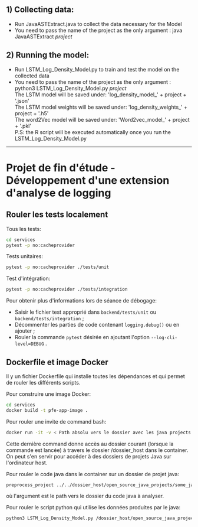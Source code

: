 ## 1) Collecting data:

* Run JavaASTExtract.java to collect the data necessary for the Model <br> 
* You need to pass the name of the project as the only argument : java JavaASTExtract _project_

## 2) Running the model:
* Run LSTM_Log_Density_Model.py to train and test the model on the collected data <br> 
* You need to pass the name of the project as the only argument : python3 LSTM_Log_Density_Model.py _project_  <br> 
The LSTM model will be saved under: 'log_density_model_' + project + '.json' <br>
The LSTM model weights will be saved under: 'log_density_weights_' + project + '.h5' <br>
The word2Vec model will be saved under: 'Word2vec_model_' + project + '.pkl' <br>
P.S: the R script will be executed automatically once you run the LSTM_Log_Density_Model.py

-------------------------
# Projet de fin d'étude - Développement d'une extension d'analyse de logging
## Rouler les tests localement
Tous les tests:
```sh
cd services
pytest -p no:cacheprovider
```

Tests unitaires:
```sh
pytest -p no:cacheprovider ./tests/unit
```

Test d'intégration:
```sh
pytest -p no:cacheprovider ./tests/integration
```
Pour obtenir plus d'informations lors de séance de débogage:
- Saisir le fichier test approprié dans `backend/tests/unit` ou `backend/tests/integration` ;
- Décommenter les parties de code contenant `logging.debug()` ou en ajouter ;
- Rouler la commande `pytest` désirée en ajoutant  l'option `--log-cli-level=DEBUG` .

## Dockerfile et image Docker
Il y un fichier Dockerfile qui installe toutes les dépendances et qui permet de rouler les différents scripts.

Pour construire une image Docker:
```sh
cd services
docker build -t pfe-app-image .
```

Pour rouler une invite de command bash:
```sh
docker run -it -v < Path absolu vers le dossier avec les java projects >:/dossier_host -p 8080:8080 pfe-app-image /usr/bin/bash
```
Cette dernière command donne accès au dossier courant (lorsque la commande est lancée) à travers le dossier /dossier_host dans le container. On peut s'en servir pour accéder à des dossiers de projets Java sur l'ordinateur host.

Pour rouler le code java dans le container sur un dossier de projet java:
```sh
preprocess_project ../../dossier_host/open_source_java_projects/some_java_project_folder
```
où l'argument est le path vers le dossier du code java à analyser.

Pour rouler le script python qui utilise les données produites par le java:
```sh
python3 LSTM_Log_Density_Model.py /dossier_host/open_source_java_projects/some_java_project_folder
```